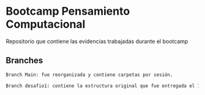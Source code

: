 # Bootcamp Pensamiento Computacional

Repositorio que contiene las evidencias trabajadas durante el bootcamp


## Branches

```bash
Branch Main: fue reorganizada y contiene carpetas por sesión.
```
```bash
Branch desafio1: contiene la estructura original que fue entregada el 19/07/2022
```
